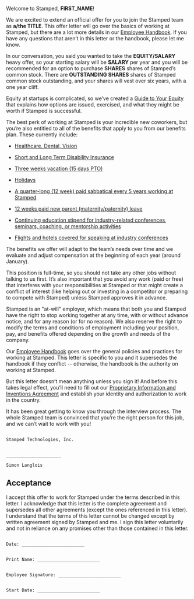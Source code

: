 Welcome to Stamped, **FIRST_NAME**!

We are excited to extend an official offer for you to join the Stamped team as **a/the TITLE**. This offer letter will go over the basics of working at Stamped, but there are a lot more details in our [Employee Handbook](https://github.com/stampedai/handbook). If you have any questions that aren’t in this letter or the handbook, please let me know.

In our conversation, you said you wanted to take the **EQUITY/SALARY** heavy offer, so your starting salary will be **SALARY** per year and you will be recommended for an option to purchase **SHARES** shares of Stamped’s common stock. There are **OUTSTANDING SHARES** shares of Stamped common stock outstanding, and your shares will vest over six years, with a one year cliff.

Equity at startups is complicated, so we’ve created a [Guide to Your Equity](https://github.com/stampedai/handbook/blob/master/Hiring%20Documents/Guide%20to%20Your%20Equity.md) that explains how options are issued, exercised, and what they might be worth if Stamped is successful.

The best perk of working at Stamped is your incredible new coworkers, but you’re also entitled to all of the benefits that apply to you from our benefits plan. These currently include:

* [Healthcare, Dental, Vision](https://github.com/stampedai/handbook/blob/master/Benefits%20and%20Perks/Healthcare%20and%20Disability%20Insurance.md)

* [Short and Long Term Disability Insurance](https://github.com/stampedai/handbook/blob/master/Benefits%20and%20Perks/Healthcare%20and%20Disability%20Insurance.md)

* [Three weeks vacation (15 days PTO)](https://github.com/stampedai/handbook/blob/master/Benefits%20and%20Perks/Vacation%20and%20Sick%20Leave.md)

* [Holidays](https://github.com/stampedai/handbook/blob/master/Benefits%20and%20Perks/Holiday%20List.md)

* [A quarter-long (12 week) paid sabbatical every 5 years working at Stamped](https://github.com/stampedai/handbook/blob/master/Benefits%20and%20Perks/Sabbatical.md)

* [12 weeks paid new parent (maternity/paternity) leave](https://github.com/stampedai/handbook/blob/master/Benefits%20and%20Perks/New%20Parent%20Leave.md)

* [Continuing education stipend for industry-related conferences, seminars, coaching, or mentorship activities](https://github.com/stampedai/handbook/blob/master/Benefits%20and%20Perks/Continuing%20Education.md)

* [Flights and hotels covered for speaking at industry conferences](https://github.com/stampedai/handbook/blob/master/Benefits%20and%20Perks/Continuing%20Education.md)

The benefits we offer will adapt to the team’s needs over time and we evaluate and adjust compensation at the beginning of each year (around January).

This position is full-time, so you should not take any other jobs without talking to us first. It’s also important that you avoid any work (paid or free) that interferes with your responsibilities at Stamped or that might create a conflict of interest (like helping out or investing in a competitor or preparing to compete with Stamped) unless Stamped approves it in advance.

Stamped is an "at-will" employer, which means that both you and Stamped have the right to stop working together at any time, with or without advance notice, and for any reason (or for no reason). We also reserve the right to modify the terms and conditions of employment including your position, pay, and benefits offered depending on the growth and needs of the company.

Our [Employee Handbook](https://github.com/stampedai/handbook) goes over the general policies and practices for working at Stamped. This letter is specific to you and it supersedes the handbook if they conflict -- otherwise, the handbook is the authority on working at Stamped.

But this letter doesn’t mean anything unless you sign it! And before this takes legal effect, you’ll need to fill out our [Proprietary Information and Inventions Agreement](https://github.com/stampedai/handbook/blob/master/Hiring%20Documents/Employee%20Proprietary%20Information%20and%20Inventions%20Assignment%20Agreement%20(NDA).doc.md) and establish your identity and authorization to work in the country.

It has been great getting to know you through the interview process. The whole Stamped team is convinced that you’re the right person for this job, and we can’t wait to work with you!
```

Stamped Technologies, Inc.


_____________________

Simon Langlois
```

## Acceptance

I accept this offer to work for Stamped under the terms described in this letter. I acknowledge that this letter is the complete agreement and supersedes all other agreements (except the ones referenced in this letter). I understand that the terms of this letter cannot be changed except by written agreement signed by Stamped and me. I sign this letter voluntarily and not in reliance on any promises other than those contained in this letter.

```

Date: ________________________


Print Name: ________________________


Employee Signature: ________________________


Start Date: ________________________

```
